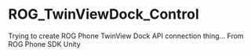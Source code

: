 # ROG_TwinViewDock_Control
Trying to create ROG Phone TwinView Dock API connection thing... From ROG Phone SDK Unity
